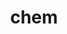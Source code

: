 ---
name: 'chem'
title: 'chem'
title_thai: 'ภาควิชาเคมี'
ig: 'https://www.instagram.com/chem_chula?utm_source=ig_web_button_share_sheet&igsh=ZDNlZDc0MzIxNw=='
fac: 'https://www.facebook.com/chemistrychula'
web: 'https://web.chemcu.org'
head: '/chem4.png'
layout: '@/layouts/departLayout.astro'
images:
  - id: 1
    src: '/chem1.png'
    label: 'Chem Chula'
    text: 'ภาควิชาเคมีไม่ได้เน้นแค่การเรียนในห้องเรียน แต่ยังให้ความสำคัญกับการพัฒนาความรู้ ทักษะ และประสบการ์ที่จำเป็น'
  - id: 2
    src: '/chem2.png'
    label: 'Working Space'
    text: 'มี Working Space ถึง 2 ชั้น มอบความสะดวกสบายให้แก่นิสิตเคมีสุด ๆ (ใครง่วงก็มานอนที่ห้องภาคได้นะ 🤩)'
  - id: 3
    src: '/chem3.png'
    label: 'Chem Trip'
    text: '"Chem Trip 🚌♥️โครงการพัฒนาศักยภาพและสานสัมพันธ์นิสิตด้วยปฏิบัติการห้องทดลองเคลื่อนที่ (ได้พาน้อง ๆ ในรร. ทำแล็บ + พักผ่อนก่อนเปิดเทอมด้วยนะ!)"'
description: 'ภาควิชาเคมี ครอบคลุมในหลายด้านทั้งเคมีอินทรีย์, เคมีอนินทรีย์, เคมีฟิสิกัล, เคมีวิเคราะห์, เคมีสีเขียวและความยั่งยืน เรามีห้องปฏิบัติการและเครื่องมือที่ทันสมัย และมีการร่วมมือกับทั้งภาควิชา สถาบัน และอุตสาหกรรมอื่น ๆ '
---